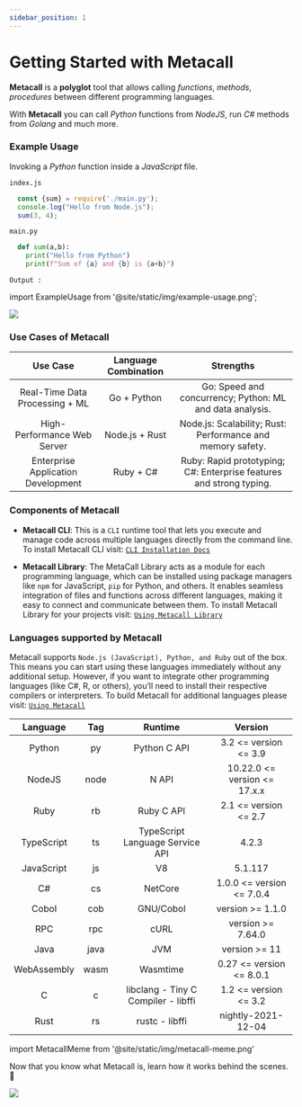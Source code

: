 ```yaml
---
sidebar_position: 1
---
```


# Getting Started with Metacall

**Metacall** is a **polyglot** tool that allows calling *functions*, *methods*, *procedures* between different programming languages.

With **Metacall** you can call *Python* functions from *NodeJS*, run *C#* methods from *Golang* and much more.  

### Example Usage

Invoking a *Python* function inside a *JavaScript* file.

`index.js`
```js
  const {sum} = require('./main.py');
  console.log("Hello from Node.js");
  sum(3, 4);
```

`main.py`
```py
  def sum(a,b):
    print("Hello from Python")
    print(f"Sum of {a} and {b} is {a+b}")
```

`Output :`

import ExampleUsage from '@site/static/img/example-usage.png';

<img src={ExampleUsage}/>

### Use Cases of Metacall

| Use Case                          | Language Combination | Strengths                                              |
|:---------------------------------:|:--------------------:|:------------------------------------------------------:|
| Real-Time Data Processing + ML    | Go + Python         | Go: Speed and concurrency; Python: ML and data analysis. |
| High-Performance Web Server       | Node.js + Rust      | Node.js: Scalability; Rust: Performance and memory safety. |
| Enterprise Application Development | Ruby + C#          | Ruby: Rapid prototyping; C#: Enterprise features and strong typing. |


### Components of Metacall

- **Metacall CLI**: This is a `CLI` runtime tool that lets you execute and manage code across multiple languages directly from the command line. To install Metacall CLI visit: <a href="/docs/category/installating-metacall-cli/">`CLI Installation Docs`</a>

- **Metacall Library**: The MetaCall Library acts as a module for each programming language, which can be installed using package managers like `npm` for JavaScript, `pip` for Python, and others. It enables seamless integration of files and functions across different languages, making it easy to connect and communicate between them. To install Metacall Library for your projects visit: <a href="/docs/category/using-metacall">`Using Metacall Library`</a>

### Languages supported by Metacall

Metacall supports `Node.js (JavaScript), Python, and Ruby` out of the box. This means you can start using these languages immediately without any additional setup. However, if you want to integrate other programming languages (like C#, R, or others), you’ll need to install their respective compilers or interpreters. To build Metacall for additional languages please visit: <a href="/docs/category/using-metacall">`Using Metacall`</a>

| Language     | Tag  | Runtime                                | Version                         |
|:-----------:|:----:|:--------------------------------------:|:-------------------------------:|
| Python      | py   | Python C API                          | 3.2 \<= version \<= 3.9             |
| NodeJS      | node | N API                                 | 10.22.0 \<= version \<= 17.x.x      |
| Ruby        | rb   | Ruby C API                            | 2.1 \<= version \<= 2.7             |
| TypeScript  | ts   | TypeScript Language Service API       | 4.2.3                           |
| JavaScript  | js   | V8                                    | 5.1.117                         |
| C#          | cs   | NetCore                               | 1.0.0 \<= version \<= 7.0.4         |
| Cobol       | cob  | GNU/Cobol                             | version \>= 1.1.0                 |
| RPC         | rpc  | cURL                                  | version \>= 7.64.0                |
| Java        | java | JVM                                   | version \>= 11                    |
| WebAssembly | wasm | Wasmtime                              | 0.27 \<= version \<= 8.0.1          |
| C           | c    | libclang - Tiny C Compiler - libffi   | 1.2 \<= version \<= 3.2             |
| Rust        | rs   | rustc - libffi                        | nightly-2021-12-04              |

import MetacallMeme from '@site/static/img/metacall-meme.png'

Now that you know what Metacall is, learn how it works behind the scenes. 🚀

<img src={MetacallMeme} />